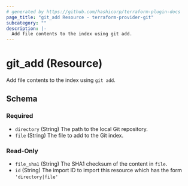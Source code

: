 ```yaml
---
# generated by https://github.com/hashicorp/terraform-plugin-docs
page_title: "git_add Resource - terraform-provider-git"
subcategory: ""
description: |-
  Add file contents to the index using git add.
---
```


# git_add (Resource)

Add file contents to the index using `git add`.



<!-- schema generated by tfplugindocs -->
## Schema

### Required

- `directory` (String) The path to the local Git repository.
- `file` (String) The file to add to the Git index.

### Read-Only

- `file_sha1` (String) The SHA1 checksum of the content in `file`.
- `id` (String) The import ID to import this resource which has the form `'directory|file'`


